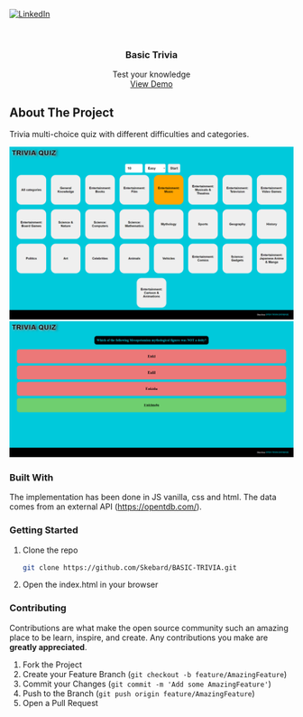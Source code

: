 
[![LinkedIn][linkedin-shield]][linkedin-url]



<!-- PROJECT LOGO -->
<br />
<p align="center">


  <h3 align="center">Basic Trivia</h3>

  <p align="center">
    Test your knowledge
    <br />
    <a href="https://tonijorda.com/myProjects/usingAPIs/trivia/">View Demo</a>
  </p>
</p>






<!-- ABOUT THE PROJECT -->
## About The Project
Trivia multi-choice quiz with different difficulties and categories.

![Screenshot1](images/fullpage1.png)
![Screenshot2](images/fullpage2.png)



### Built With

The implementation has been done in JS vanilla, css and html. The data comes from an external API (https://opentdb.com/). 



<!-- GETTING STARTED -->
###  Getting Started


1. Clone the repo
   ```sh
   git clone https://github.com/Skebard/BASIC-TRIVIA.git
   ```
2. Open the index.html in your browser


<!-- CONTRIBUTING -->
### Contributing

Contributions are what make the open source community such an amazing place to be learn, inspire, and create. Any contributions you make are **greatly appreciated**.

1. Fork the Project
2. Create your Feature Branch (`git checkout -b feature/AmazingFeature`)
3. Commit your Changes (`git commit -m 'Add some AmazingFeature'`)
4. Push to the Branch (`git push origin feature/AmazingFeature`)
5. Open a Pull Request










[linkedin-shield]: https://img.shields.io/badge/-LinkedIn-black.svg?style=for-the-badge&logo=linkedin&colorB=555
[linkedin-url]: http://www.linkedin.com/in/tjorda
